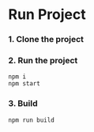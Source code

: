 
# Run Project
### 1. Clone the project
### 2. Run the project
```shell
npm i
npm start
```

### 3. Build
```shell
npm run build
```
